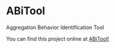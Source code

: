 # ABiTool
Aggregation Behavior Identification Tool

You can find this project online at [ABiTool!](https://abitool.mohsinsiyal.com)
